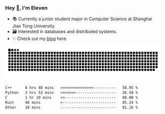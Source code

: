 ### Hey 👋, I'm Eleven

- 📚 Currently a junior student major in Computer Science at Shanghai Jiao Tong University.
- 🗃️ Interested in databases and distributed systems.
- ✨ Check out my [blog](https://el-even-11.github.io/Blog/) here.

![github contribution grid snake animation](https://raw.githubusercontent.com/El-even-11/El-even-11/output/github-contribution-grid-snake.svg)

<!--START_SECTION:waka-->

```text
C++      8 hrs 40 mins   >>>>>>>>>>>>>>>----------   58.95 %
Python   3 hrs 53 mins   >>>>>>>------------------   26.50 %
C        1 hr 10 mins    >>-----------------------   08.00 %
Rust     46 mins         >------------------------   05.24 %
Other    10 mins         -------------------------   01.16 %
```

<!--END_SECTION:waka-->

